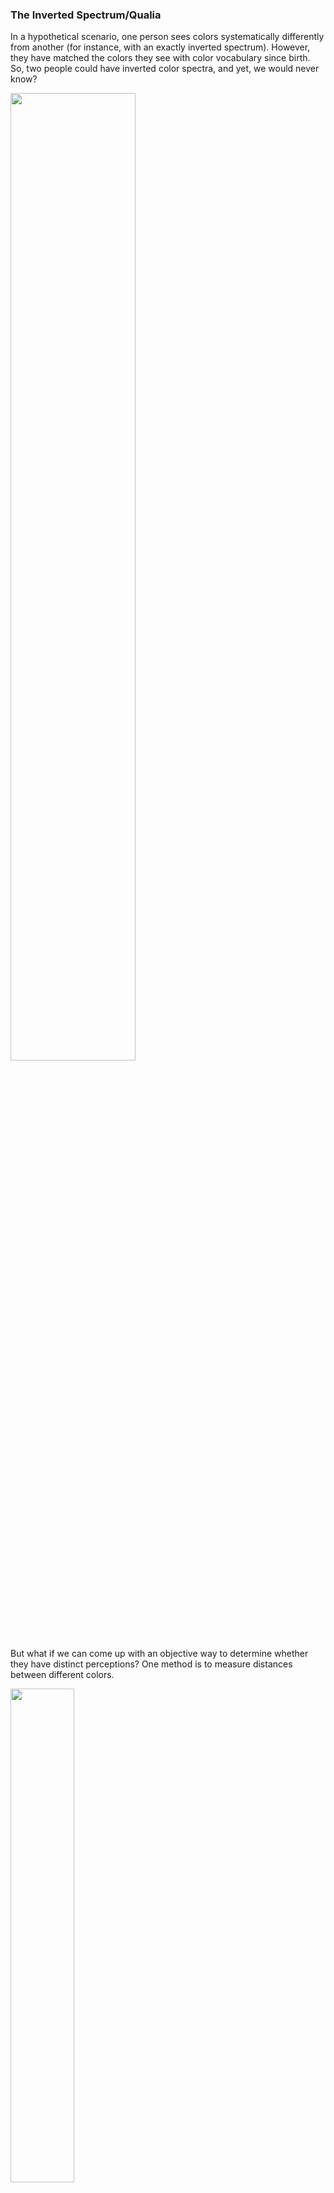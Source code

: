 ### The Inverted Spectrum/Qualia
In a hypothetical scenario, one person sees colors systematically differently from another (for instance, with an exactly inverted spectrum). However, they have matched the colors they see with color vocabulary since birth. So, two people could have inverted color spectra, and yet, we would never know?

<img width="63%" src="https://github.com/sophiagu/a-diary/assets/14866379/26287ab4-03cb-456f-84bb-74fdafcc0524">

<br>But what if we can come up with an objective way to determine whether they have distinct perceptions? One method is to measure distances between different colors.

<img width="45%" src="https://github.com/sophiagu/a-diary/assets/14866379/c0d00944-1aaa-482b-abe6-85f0f3f10495">

<br>_(Note that this is not a perfect sphere; instead, when we perceive colors, it's in a distorted space.)_<br>
Within this space, the distances between any chosen color (e.g. red) and all other colors turn out to _uniquely_ define that chosen color. This in turn, implies that inverted qualia is _mathematically impossible_.

#### p.s.
Cones, distributed non-uniformly across the retina, are responsible for color perception. And we primarily have three types of them:

<img width="52%" src="https://github.com/sophiagu/a-diary/assets/14866379/ba613e9e-b32e-4e83-a62c-7d1a5c0f5b7f">

<br>Note that there are almost no S cones in the center of the fovea.
Interestingly, M and L pigments are encoded on the X-chromosome, and L gene in particular exhibits significant variation. This is why females tend to perceive more colors, and some women may even be tetrachromatic.